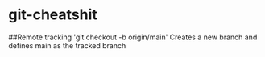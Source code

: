 # git-cheatshit

##Remote tracking 
'git checkout -b <NewBranch> origin/main' Creates a new branch and defines main as the tracked branch 